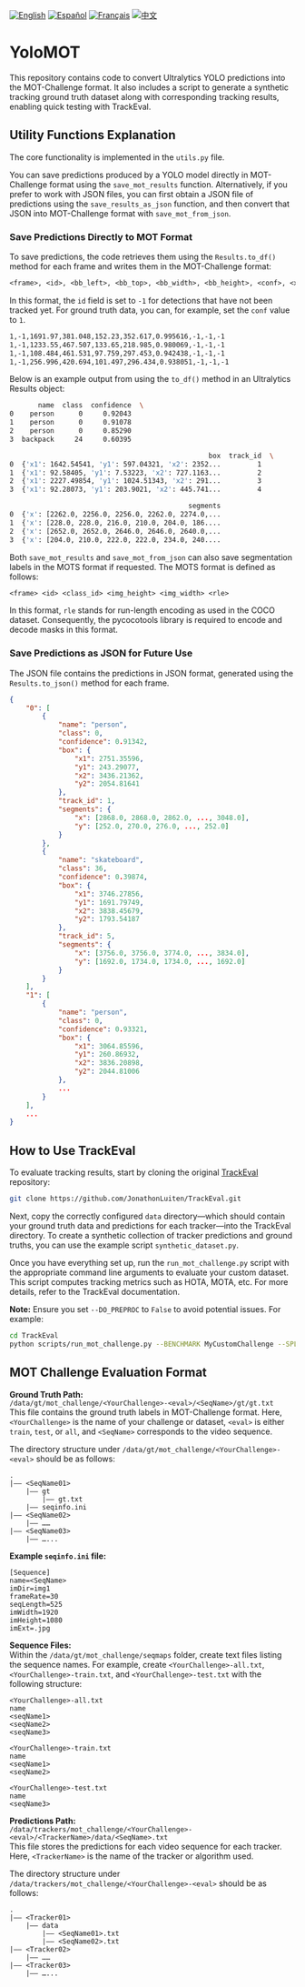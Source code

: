 [![English](https://img.shields.io/badge/lang-English-blue)](README.md)
[![Español](https://img.shields.io/badge/lang-Español-green)](README.es.md)
[![Français](https://img.shields.io/badge/lang-Français-yellow)](README.fr.md)
[![中文](https://img.shields.io/badge/lang-中文-red)](README.zh.md)

# YoloMOT

This repository contains code to convert Ultralytics YOLO predictions into the MOT-Challenge format. It also includes a script to generate a synthetic tracking ground truth dataset along with corresponding tracking results, enabling quick testing with TrackEval.

## Utility Functions Explanation

The core functionality is implemented in the `utils.py` file.

You can save predictions produced by a YOLO model directly in MOT-Challenge format using the `save_mot_results` function. Alternatively, if you prefer to work with JSON files, you can first obtain a JSON file of predictions using the `save_results_as_json` function, and then convert that JSON into MOT-Challenge format with `save_mot_from_json`.

### Save Predictions Directly to MOT Format

To save predictions, the code retrieves them using the `Results.to_df()` method for each frame and writes them in the MOT-Challenge format:
```txt
<frame>, <id>, <bb_left>, <bb_top>, <bb_width>, <bb_height>, <conf>, <x>, <y>, <z>
```
In this format, the `id` field is set to `-1` for detections that have not been tracked yet. For ground truth data, you can, for example, set the `conf` value to `1`.

```txt
1,-1,1691.97,381.048,152.23,352.617,0.995616,-1,-1,-1
1,-1,1233.55,467.507,133.65,218.985,0.980069,-1,-1,-1
1,-1,108.484,461.531,97.759,297.453,0.942438,-1,-1,-1
1,-1,256.996,420.694,101.497,296.434,0.938051,-1,-1,-1
```

Below is an example output from using the `to_df()` method in an Ultralytics Results object:

```bash
       name  class  confidence  \
0    person      0     0.92043   
1    person      0     0.91078   
2    person      0     0.85290   
3  backpack     24     0.60395   

                                                 box  track_id  \
0  {'x1': 1642.54541, 'y1': 597.04321, 'x2': 2352...         1   
1  {'x1': 92.58405, 'y1': 7.53223, 'x2': 727.1163...         2   
2  {'x1': 2227.49854, 'y1': 1024.51343, 'x2': 291...         3   
3  {'x1': 92.28073, 'y1': 203.9021, 'x2': 445.741...         4   

                                            segments  
0  {'x': [2262.0, 2256.0, 2256.0, 2262.0, 2274.0,...  
1  {'x': [228.0, 228.0, 216.0, 210.0, 204.0, 186....  
2  {'x': [2652.0, 2652.0, 2646.0, 2646.0, 2640.0,...  
3  {'x': [204.0, 210.0, 222.0, 222.0, 234.0, 240....  
```

Both `save_mot_results` and `save_mot_from_json` can also save segmentation labels in the MOTS format if requested. The MOTS format is defined as follows:

```txt
<frame> <id> <class_id> <img_height> <img_width> <rle>
```

In this format, `rle` stands for run-length encoding as used in the COCO dataset. Consequently, the pycocotools library is required to encode and decode masks in this format.

### Save Predictions as JSON for Future Use

The JSON file contains the predictions in JSON format, generated using the `Results.to_json()` method for each frame.

```json
{
    "0": [
        {
            "name": "person",
            "class": 0,
            "confidence": 0.91342,
            "box": {
                "x1": 2751.35596,
                "y1": 243.29077,
                "x2": 3436.21362,
                "y2": 2054.81641
            },
            "track_id": 1,
            "segments": {
                "x": [2868.0, 2868.0, 2862.0, ..., 3048.0],
                "y": [252.0, 270.0, 276.0, ..., 252.0]
            }
        },
        {
            "name": "skateboard",
            "class": 36,
            "confidence": 0.39874,
            "box": {
                "x1": 3746.27856,
                "y1": 1691.79749,
                "x2": 3838.45679,
                "y2": 1793.54187
            },
            "track_id": 5,
            "segments": {
                "x": [3756.0, 3756.0, 3774.0, ..., 3834.0],
                "y": [1692.0, 1734.0, 1734.0, ..., 1692.0]
            }
        }
    ],
    "1": [
        {
            "name": "person",
            "class": 0,
            "confidence": 0.93321,
            "box": {
                "x1": 3064.85596,
                "y1": 260.86932,
                "x2": 3836.20898,
                "y2": 2044.81006
            },
            ...
        }
    ],
    ...
}
```

## How to Use TrackEval

To evaluate tracking results, start by cloning the original [TrackEval](https://github.com/JonathonLuiten/TrackEval/) repository:

```bash
git clone https://github.com/JonathonLuiten/TrackEval.git
```

Next, copy the correctly configured `data` directory—which should contain your ground truth data and predictions for each tracker—into the TrackEval directory. To create a synthetic collection of tracker predictions and ground truths, you can use the example script `synthetic_dataset.py`.

Once you have everything set up, run the `run_mot_challenge.py` script with the appropriate command line arguments to evaluate your custom dataset. This script computes tracking metrics such as HOTA, MOTA, etc. For more details, refer to the TrackEval documentation.

**Note:** Ensure you set `--DO_PREPROC` to `False` to avoid potential issues. For example:

```bash
cd TrackEval
python scripts/run_mot_challenge.py --BENCHMARK MyCustomChallenge --SPLIT_TO_EVAL test --DO_PREPROC False
```

## MOT Challenge Evaluation Format

**Ground Truth Path:**  
`/data/gt/mot_challenge/<YourChallenge>-<eval>/<SeqName>/gt/gt.txt`  
This file contains the ground truth labels in MOT-Challenge format. Here, `<YourChallenge>` is the name of your challenge or dataset, `<eval>` is either `train`, `test`, or `all`, and `<SeqName>` corresponds to the video sequence.

The directory structure under `/data/gt/mot_challenge/<YourChallenge>-<eval>` should be as follows:

```
.
|—— <SeqName01>
    |—— gt
        |—— gt.txt
    |—— seqinfo.ini
|—— <SeqName02>
    |—— ……
|—— <SeqName03>
    |—— …...
```

**Example `seqinfo.ini` file:**

```
[Sequence]
name=<SeqName>
imDir=img1
frameRate=30
seqLength=525
imWidth=1920
imHeight=1080
imExt=.jpg
```

**Sequence Files:**  
Within the `/data/gt/mot_challenge/seqmaps` folder, create text files listing the sequence names. For example, create `<YourChallenge>-all.txt`, `<YourChallenge>-train.txt`, and `<YourChallenge>-test.txt` with the following structure:

```
<YourChallenge>-all.txt
name
<seqName1> 
<seqName2>
<seqName3>

<YourChallenge>-train.txt
name
<seqName1> 
<seqName2>

<YourChallenge>-test.txt
name
<seqName3>
```

**Predictions Path:**  
`/data/trackers/mot_challenge/<YourChallenge>-<eval>/<TrackerName>/data/<SeqName>.txt`  
This file stores the predictions for each video sequence for each tracker. Here, `<TrackerName>` is the name of the tracker or algorithm used.

The directory structure under `/data/trackers/mot_challenge/<YourChallenge>-<eval>` should be as follows:

```
.
|—— <Tracker01>
    |—— data
        |—— <SeqName01>.txt
        |—— <SeqName02>.txt
|—— <Tracker02>
    |—— ……
|—— <Tracker03>
    |—— …...
```
